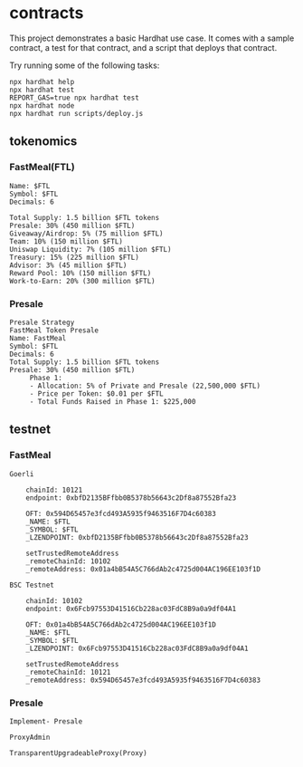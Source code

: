 # contracts

This project demonstrates a basic Hardhat use case. It comes with a sample contract, a test for that contract, and a script that deploys that contract.

Try running some of the following tasks:

```shell
npx hardhat help
npx hardhat test
REPORT_GAS=true npx hardhat test
npx hardhat node
npx hardhat run scripts/deploy.js
```

## tokenomics

### FastMeal(FTL)

```text
Name: $FTL
Symbol: $FTL
Decimals: 6

Total Supply: 1.5 billion $FTL tokens
Presale: 30% (450 million $FTL)
Giveaway/Airdrop: 5% (75 million $FTL)
Team: 10% (150 million $FTL)
Uniswap Liquidity: 7% (105 million $FTL)
Treasury: 15% (225 million $FTL)
Advisor: 3% (45 million $FTL)
Reward Pool: 10% (150 million $FTL)
Work-to-Earn: 20% (300 million $FTL)
```

### Presale

```text
Presale Strategy
FastMeal Token Presale
Name: FastMeal
Symbol: $FTL
Decimals: 6
Total Supply: 1.5 billion $FTL tokens
Presale: 30% (450 million $FTL)
     Phase 1:
     - Allocation: 5% of Private and Presale (22,500,000 $FTL)
     - Price per Token: $0.01 per $FTL
     - Total Funds Raised in Phase 1: $225,000
```

## testnet

### FastMeal

```text
Goerli

    chainId: 10121
    endpoint: 0xbfD2135BFfbb0B5378b56643c2Df8a87552Bfa23

    OFT: 0x594D65457e3fcd493A5935f9463516F7D4c60383
    _NAME: $FTL
    _SYMBOL: $FTL
    _LZENDPOINT: 0xbfD2135BFfbb0B5378b56643c2Df8a87552Bfa23

    setTrustedRemoteAddress
    _remoteChainId: 10102
    _remoteAddress: 0x01a4bB54A5C766dAb2c4725d004AC196EE103f1D

BSC Testnet

    chainId: 10102
    endpoint: 0x6Fcb97553D41516Cb228ac03FdC8B9a0a9df04A1

    OFT: 0x01a4bB54A5C766dAb2c4725d004AC196EE103f1D
    _NAME: $FTL
    _SYMBOL: $FTL
    _LZENDPOINT: 0x6Fcb97553D41516Cb228ac03FdC8B9a0a9df04A1

    setTrustedRemoteAddress
    _remoteChainId: 10121
    _remoteAddress: 0x594D65457e3fcd493A5935f9463516F7D4c60383
```

### Presale

```text
Implement- Presale

ProxyAdmin

TransparentUpgradeableProxy(Proxy)
```